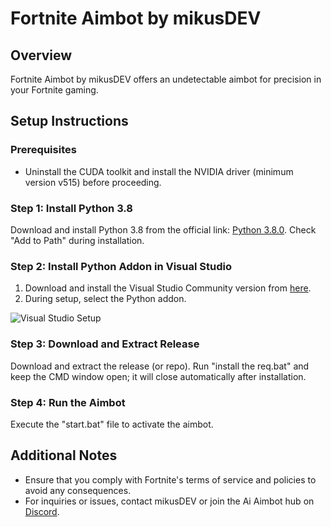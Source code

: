 # Fortnite Aimbot by mikusDEV 

## Overview
Fortnite Aimbot by mikusDEV offers an undetectable aimbot for precision in your Fortnite gaming.

## Setup Instructions

### Prerequisites
- Uninstall the CUDA toolkit and install the NVIDIA driver (minimum version v515) before proceeding.

### Step 1: Install Python 3.8
Download and install Python 3.8 from the official link: [Python 3.8.0](https://www.python.org/ftp/python/3.8.0/python-3.8.0-amd64.exe). Check "Add to Path" during installation.

### Step 2: Install Python Addon in Visual Studio
1. Download and install the Visual Studio Community version from [here](https://visualstudio.microsoft.com/free-developer-offers/).
2. During setup, select the Python addon.

![Visual Studio Setup](https://user-images.githubusercontent.com/118010017/209166455-c85d95a3-f8ef-4234-9f7d-f4e057761392.png)

### Step 3: Download and Extract Release
Download and extract the release (or repo). Run "install the req.bat" and keep the CMD window open; it will close automatically after installation.

### Step 4: Run the Aimbot
Execute the "start.bat" file to activate the aimbot.

## Additional Notes
- Ensure that you comply with Fortnite's terms of service and policies to avoid any consequences.
- For inquiries or issues, contact mikusDEV or join the Ai Aimbot hub on [Discord](https://discord.gg/8Cuggsx2).
